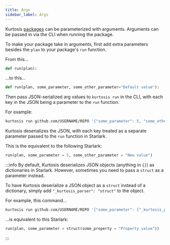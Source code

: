 ```yaml
---
title: Args
sidebar_label: Args
---
```


Kurtosis [packages][packages-reference] can be parameterized with arguments. Arguments can be passed in via the CLI when running the package.

To make your package take in arguments, first add extra parameters besides the `plan` to your package's `run` function. 

From this...

```python
def run(plan):
```

...to this...

```python
def run(plan, some_parameter, some_other_parameter="Default value"):
```

Then pass JSON-serialized arg values to `kurtosis run` in the CLI, with each key in the JSON being a parameter to the `run` function. 

For example:

```bash
kurtosis run github.com/USERNAME/REPO '{"some_parameter": 5, "some_other_parameter": "New value"}'
```

Kurtosis deserializes the JSON, with each key treated as a separate parameter passed to the `run` function in Starlark. 

This is the equivalent to the following Starlark:

```python
run(plan, some_parameter = 5, some_other_parameter = "New value")
```

:::info
By default, Kurtosis deserializes JSON objects (anything in `{}`) as dictionaries in Starlark. However, sometimes you need to pass a `struct` as a parameter instead. 

To have Kurtosis deserialize a JSON object as a `struct` instead of a dictionary, simply add `"_kurtosis_parser": "struct"` to the object.

For example, this command...

```bash
kurtosis run github.com/USERNAME/REPO '{"some_parameter": {"_kurtosis_parser": "struct", "some_property": "Property value"}}'
```

...is equivalent to this Starlark:

```python
run(plan, some_parameter = struct(some_property = "Property value"))
```

:::

<!------------------------------------- ONLY LINKS BELOW HERE --------------------------------->
[packages-reference]: ./packages.md
